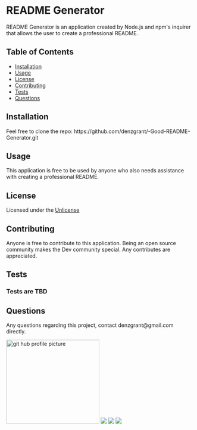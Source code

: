 
  <h1>README Generator </h1>
  <p>README Generator is an application created by Node.js and npm's inquirer that allows the user to create a professional README. </p>
  <h2>Table of Contents</h2>
  <ul> 
   <li><a href="#Installation">Installation</a></li> 
   <li><a href="#Usage">Usage</a></li>   
   <li><a href="#License">License</a></li>   
   <li><a href="#Contributing">Contributing</a></li>   
   <li><a href="#Tests">Tests</a></li>   
   <li><a href="#Questions">Questions</a></li>                         
  </ul>
  <h2 id="Installation">Installation</h2>                         
  <p>Feel free to clone the repo: https://github.com/denzgrant/-Good-README-Generator.git</p>
  <h2 id="Usage">Usage</h2>
  <p>This application is free to be used by anyone who also needs assistance with creating a professional README. </p> 
  <h2 id="License">License</h2>
  <p>Licensed under the <a href="./README.md">Unlicense</a></p>
  <h2 id="Contributing">Contributing</h2>
  <p>Anyone is free to contribute to this application. Being an open source community makes the Dev community special. Any contributes are appreciated. </p>
  <h2 id="Tests">Tests</h2>
  <h3>Tests are TBD</h3>
  <p></p>
  <h2 id="Questions">Questions</h2>
  <p style="strong">Any questions regarding this project, contact denzgrant@gmail.com directly.</p> 
  <img src="https://avatars.githubusercontent.com/u/58059554?" alt="git hub profile picture" height="225" width="250">
  <img src="https://img.shields.io/badge/Node-12.16.3-brightgreen">
  <img src="https://img.shields.io/badge/-JavaScript-brightgreen">
  <img src="https://img.shields.io/github/followers/denzgrant?label=follow&style=social">                           
  
